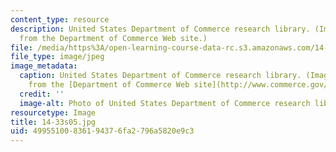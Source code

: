```yaml
---
content_type: resource
description: United States Department of Commerce research library. (Image is taken
  from the Department of Commerce Web site.)
file: /media/https%3A/open-learning-course-data-rc.s3.amazonaws.com/14-33-economics-research-and-communication-spring-2005/49955100836194376fa2796a5820e9c3_14-33s05.jpg
file_type: image/jpeg
image_metadata:
  caption: United States Department of Commerce research library. (Image is taken
    from the [Department of Commerce Web site](http://www.commerce.gov/).)
  credit: ''
  image-alt: Photo of United States Department of Commerce research library.
resourcetype: Image
title: 14-33s05.jpg
uid: 49955100-8361-9437-6fa2-796a5820e9c3
---
```

